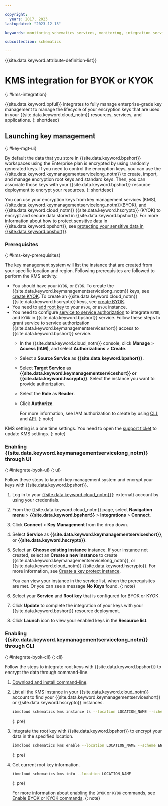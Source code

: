 ```yaml
---

copyright:
  years: 2017, 2023
lastupdated: "2023-12-13"

keywords: monitoring schematics services, monitoring, integration services

subcollection: schematics

---
```


{{site.data.keyword.attribute-definition-list}}

# KMS integration for BYOK or KYOK
{: #kms-integration}

{{site.data.keyword.bpfull}} integrates to fully manage enterprise-grade key management to manage the lifecycle of your encryption keys that are used in your {{site.data.keyword.cloud_notm}} resources, services, and applications.
{: shortdesc}

## Launching key management
{: #key-mgt-ui}

By default the data that you store in {{site.data.keyword.bpshort}} workspaces using the Enterprise plan is encrypted by using randomly generated keys. If you need to control the encryption keys, you can use the {{site.data.keyword.keymanagementservicelong_notm}} to create, import, and manage encryption root keys and standard keys. Then, you can associate those keys with your {{site.data.keyword.bpshort}} resource deployment to encrypt your resources. 
{: shortdesc}

You can use your encryption keys from key management services (KMS), {{site.data.keyword.keymanagementservicelong_notm}}(BYOK), and {{site.data.keyword.cloud_notm}} {{site.data.keyword.hscrypto}} (KYOK) to encrypt and secure data stored in {{site.data.keyword.bpshort}}. For more information about how to protect sensitive data in {{site.data.keyword.bpshort}}, see [protecting your sensitive data in {{site.data.keyword.bpshort}}](/docs/schematics?topic=schematics-secure-data#data-storage).

### Prerequisites
{: #kms-key-prerequisites}

The key management system will list the instance that are created from your specific location and region. Following prerequisites are followed to perform the KMS activity.

- You should have your `KYOK`, or `BYOK`. To create the {{site.data.keyword.keymanagementservicelong_notm}} keys, see [create KYOK](https://cloud.ibm.com/catalog/services/key-protect). To create an {{site.data.keyword.cloud_notm}} {{site.data.keyword.hscrypto}} keys, see [create BYOK](https://cloud.ibm.com/catalog/services/hyper-protect-crypto-services).
- You need to [add root key](/docs/key-protect?topic=key-protect-import-root-keys#import-root-key-gui) to your `KYOK`, or `BYOK` instance.
- You need to configure [service to service authorization](/docs/account?topic=account-serviceauth#create-auth) to integrate `BYOK`, and `KYOK` in {{site.data.keyword.bpshort}} service. Follow these steps to grant service to service authorization {{site.data.keyword.keymanagementserviceshort}} access to {{site.data.keyword.bpshort}} service.
    * In the {{site.data.keyword.cloud_notm}} console, click **Manage** > **Access (IAM)**, and select **Authorizations** > **Create**.
    * Select a **Source Service** as **{{site.data.keyword.bpshort}}**.
    * Select **Target Service** as **{{site.data.keyword.keymanagementserviceshort}} or {{site.data.keyword.hscrypto}}**. Select the instance you want to provide authorization.
    * Select the **Role** as **Reader**.
    * Click **Authorize**.

      For more information, see IAM authorization to create by using [CLI](/docs/account?topic=account-serviceauth#auth-cli), and [API](/docs/account?topic=account-serviceauth#create-auth).
      {: note}

KMS setting is a one time settings. You need to open the [support ticket](/docs/get-support?topic=get-support-using-avatar) to update KMS settings.
{: note}

### Enabling {{site.data.keyword.keymanagementservicelong_notm}} through UI
{: #integrate-byok-ui}
{: ui}

Follow these steps to launch key management system and encrypt your keys with {{site.data.keyword.bpshort}}.

1. Log in to your [{{site.data.keyword.cloud_notm}}](https://cloud.ibm.com/){: external} account by using your credentials.
2. From the {{site.data.keyword.cloud_notm}} page, select **Navigation menu** > **{{site.data.keyword.bpshort}}** > **Integrations** > **Connect**. 
3. Click **Connect** > **Key Management** from the drop down.
4. Select **Service** as **{{site.data.keyword.keymanagementserviceshort}}**, or **{{site.data.keyword.hscrypto}}**.
5. Select an **Choose existing instance** instance. If your instance not created, select an **Create a new instance** to create {{site.data.keyword.keymanagementservicelong_notm}}, or {{site.data.keyword.cloud_notm}} {{site.data.keyword.hscrypto}}. For more information, see [Create a key protect instance](#kms-key-prerequisites).
    
    You can view your instance in the service list, when the prerequisites are met. Or you can see a message **No Keys** found.
    {: note}

6. Select your **Service** and **Root key** that is configured for BYOK or KYOK.
7. Click **Update** to complete the integration of your keys with your {{site.data.keyword.bpshort}} resource deployment.
8. Click **Launch** icon to view your enabled keys in the **Resource list**.

### Enabling {{site.data.keyword.keymanagementservicelong_notm}} through CLI
{: #integrate-byok-cli}
{: cli}

Follow the steps to integrate root keys with {{site.data.keyword.bpshort}} to encrypt the data through command-line.

1. [Download and install command-line](/docs/cli?topic=cli-install-ibmcloud-cli).
2. List all the KMS instance in your {{site.data.keyword.cloud_notm}} account to find your {{site.data.keyword.keymanagementserviceshort}} or {{site.data.keyword.hscrypto}} instances.
    ```sh
    ibmcloud schematics kms instance ls --location LOCATION_NAME --scheme ENCRYPTION_SCHEME
    ```
    {: pre}

3. Integrate the root key with {{site.data.keyword.bpshort}} to encrypt your data in the specified location.
    ```sh
    ibmcloud schematics kms enable --location LOCATION_NAME --scheme ENCRYPTION_SCHEME --group RESOURCE_GROUP --primary_name PRIMARY_KMS_NAME --primary_crn PRIMARY_KEY_CRN --primary_endpoint PRIMARY_KMSPRIVATEENDPOINT --secondary_name SECONDARY_KMS_NAME --secondary_crn SECONDARY_KEY_CRN --secondary_endpoint SECONDARY_KMSPRIVATEENDPOINT 
    ```
    {: pre}

4. Get current root key information.
    ``` sh
    ibmcloud schematics kms info --location LOCATION_NAME
    ```
    {: pre}

    For more information about enabling the `BYOK` or `KYOK` commands, see [Enable BYOK or KYOK commands](/docs/schematics?topic=schematics-schematics-cli-reference#kms-commands).
    {: note}

